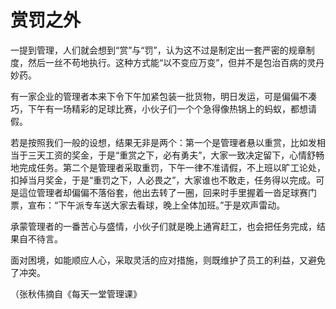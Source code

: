 # 赏罚之外

一提到管理，人们就会想到“赏”与“罚”，认为这不过是制定出一套严密的规章制度，然后一丝不苟地执行。这种方式能“以不变应万变”，但并不是包治百病的灵丹妙药。 

有一家企业的管理者本来下令下午加紧包装一批货物，明日发运，可是偏偏不凑巧，下午有一场精彩的足球比赛，小伙子们一个个急得像热锅上的蚂蚁，都想请假。 

若是按照我们一般的设想，结果无非是两个：第一个是管理者悬以重赏，比如发相当于三天工资的奖金，于是“重赏之下，必有勇夫”，大家一致决定留下，心情舒畅地完成任务。第二个是管理者采取重罚，下午一律不准请假，不上班以旷工论处，扣掉当月奖金，于是“重罚之下，人必畏之”，大家谁也不敢走，任务得以完成。可是這位管理者却偏偏不落俗套，他出去转了一圈，回来时手里握着一沓足球赛门票，宣布：“下午派专车送大家去看球，晚上全体加班。”于是欢声雷动。 

承蒙管理者的一番苦心与盛情，小伙子们就是晚上通宵赶工，也会把任务完成，结果自不待言。 

面对困境，如能顺应人心，采取灵活的应对措施，则既维护了员工的利益，又避免了冲突。 

（张秋伟摘自《每天一堂管理课》